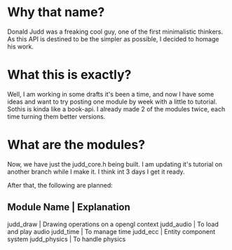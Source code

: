 # Why that name?
Donald Judd was a freaking cool guy, one of the first minimalistic thinkers. As this API is destined to be the simpler as possible, I decided to homage his work.

# What this is exactly?
Well, I am working in some drafts it's been a time, and now I have some ideas and want to try posting one module by week with a little to tutorial. Sothis is kinda like a book-api. I already made 2 of the modules twice, each time turning them better versions.

# What are the modules?

Now, we have just the judd_core.h being built. I am updating it's tutorial on another branch while I make it. I think int 3 days I get it ready.

After that, the following are planned:

Module Name | Explanation
----------------
judd_draw | Drawing operations on a opengl context
judd_audio | To load and play audio
judd_time | To manage time
judd_ecc | Entity component system
judd_physics | To handle physics
